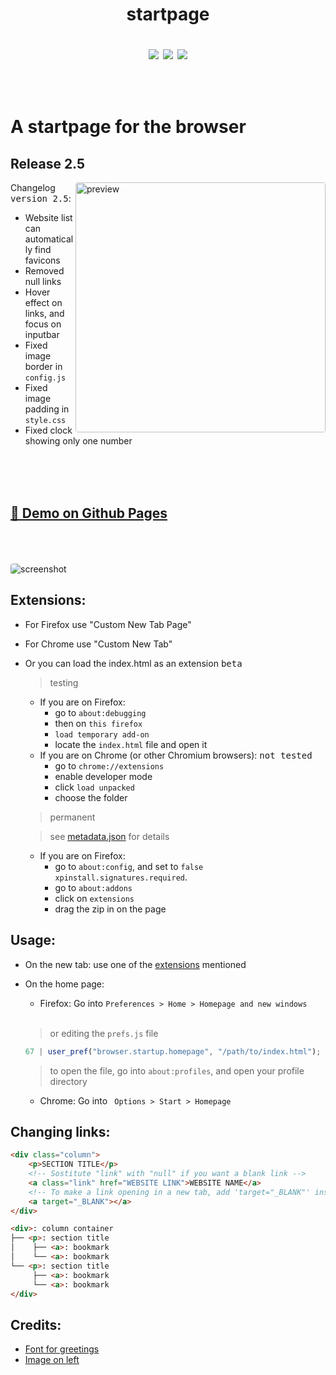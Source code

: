<h1 align="center">startpage
<p align="center">
<img src="https://img.shields.io/github/license/alededorigo/kanji?color=%23cd58f4&style=flat">
<img src="https://img.shields.io/github/v/release/alededorigo/kanji?color=ee4f84&include_prereleases&style=flat">
<img src="https://img.shields.io/github/last-commit/alededorigo/kanji?color=%231ce590&style=flat">
</p>
</h1>


<br />

# A startpage for the browser
  
## Release 2.5 <img alt="" align="right" src="https://img.shields.io/github/repo-size/alededorigo/kanji?color=%2358d0f4&style=flat"/>

<a href="https://github.com/Alededorigo/Kanji/releases/tag/2.5">
  <img style="border-radius: 4px" src="https://res.cloudinary.com/dn3cdvdix/image/upload/v1621709359/cover.png" alt="preview" align="right" width="400px"/>
</a>


Changelog <kbd>version 2.5</kbd>:
* Website list can automatically find favicons
* Removed null links
* Hover effect on links, and focus on inputbar
* Fixed image border in `config.js`
* Fixed image padding in `style.css`
* Fixed clock showing only one number

<br />
<br />
<br />

## <a href="https://alededorigo.github.io/startpage/">🚀️ Demo on Github Pages</a>

<br />
<br />
<br />

<img style="border-radius: 4px" src="https://res.cloudinary.com/dn3cdvdix/image/upload/v1615300936/preview_nosmbp.gif" alt="screenshot"/>

## Extensions:
* For Firefox use "Custom New Tab Page"
* For Chrome use "Custom New Tab"
* Or you can load the index.html as an extension <kbd>beta</kbd>
  > testing
  - If you are on Firefox:
    - go to `about:debugging`
    - then on `this firefox`
    - `load temporary add-on`
    - locate the `index.html` file and open it
  - If you are on Chrome (or other Chromium browsers): <kbd>not tested</kbd>
    - go to `chrome://extensions`
    - enable developer mode
    - click `load unpacked`
    - choose the folder
  > permanent
  
  > see [metadata.json](https://raw.githubusercontent.com/Alededorigo/startpage/main/manifest.json) for details
  - If you are on Firefox:
    - go to `about:config`, and set to `false` `xpinstall.signatures.required`.
    - go to `about:addons`
    - click on `extensions`
    - drag the zip in on the page

## Usage:
- On the new tab: use one of the [extensions](#extensions) mentioned

- On the home page:
    * Firefox: Go into
    ```Preferences > Home > Homepage and new windows```
    
    <br/>
    
    > or editing the `prefs.js` file
    ```js
    67 | user_pref("browser.startup.homepage", "/path/to/index.html");
    ```
    > to open the file, go into `about:profiles`, and open your profile directory
    * Chrome: Go into
    ``` Options > Start > Homepage```

## Changing links:
```html
<div class="column">
    <p>SECTION TITLE</p>
    <!-- Sostitute "link" with "null" if you want a blank link -->
    <a class="link" href="WEBSITE LINK">WEBSITE NAME</a>
    <!-- To make a link opening in a new tab, add 'target="_BLANK"' inside the link tag -->
    <a target="_BLANK"></a>
</div>
```

```html
<div>: column container
├── <p>: section title
│    ├── <a>: bookmark
│    └── <a>: bookmark
└── <p>: section title
     ├── <a>: bookmark
     └── <a>: bookmark
</div>
```

## Credits:
* [Font for greetings](https://www.1001fonts.com/electroharmonix-font.html)
* [Image on left](https://wallpapercave.com/mt-fuji-wallpaper)